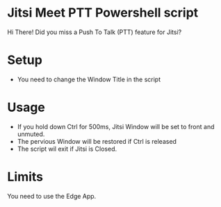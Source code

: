 # Jitsi Meet PTT Powershell script
Hi There! Did you miss a Push To Talk (PTT) feature for Jitsi?
# Setup
* You need to change the Window Title in the script
# Usage
* If you hold down Ctrl for 500ms, Jitsi Window will be set to front and unmuted.
* The pervious Window will be restored if Ctrl is released
* The script wil exit if Jitsi is Closed.
# Limits
You need to use the Edge App.

